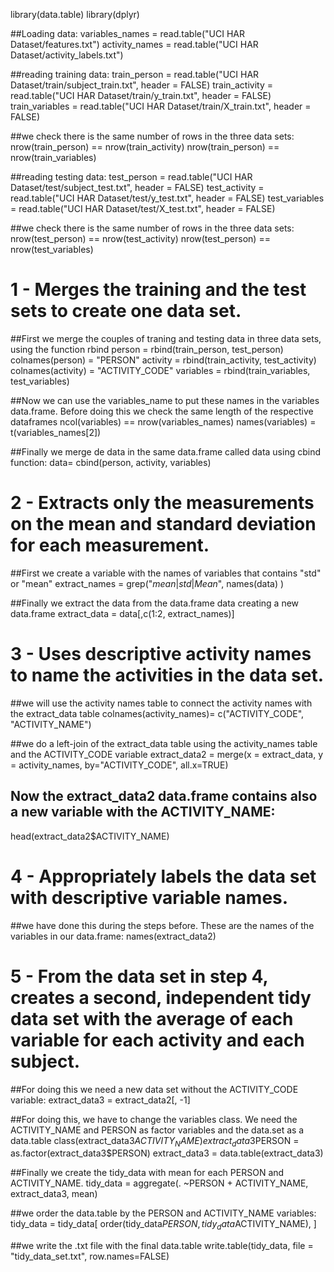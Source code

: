 
library(data.table)
library(dplyr)

##Loading data:
variables_names = read.table("UCI HAR Dataset/features.txt")
activity_names = read.table("UCI HAR Dataset/activity_labels.txt")

##reading training data:
train_person = read.table("UCI HAR Dataset/train/subject_train.txt", header = FALSE)
train_activity = read.table("UCI HAR Dataset/train/y_train.txt", header = FALSE)
train_variables = read.table("UCI HAR Dataset/train/X_train.txt", header = FALSE)

##we check there is the same number of rows in the three data sets:
nrow(train_person) == nrow(train_activity)
nrow(train_person) == nrow(train_variables)

##reading testing data:
test_person = read.table("UCI HAR Dataset/test/subject_test.txt", header = FALSE)
test_activity = read.table("UCI HAR Dataset/test/y_test.txt", header = FALSE)
test_variables = read.table("UCI HAR Dataset/test/X_test.txt", header = FALSE)

##we check there is the same number of rows in the three data sets:
nrow(test_person) == nrow(test_activity)
nrow(test_person) == nrow(test_variables)



# 1 - Merges the training and the test sets to create one data set.


##First we merge the couples of traning and testing data in three data sets, using the function rbind
person = rbind(train_person, test_person)
colnames(person) = "PERSON"
activity = rbind(train_activity, test_activity)
colnames(activity) = "ACTIVITY_CODE"
variables = rbind(train_variables, test_variables)

##Now we can use the variables_name to put these names in the variables data.frame. Before doing this we check the same length of the respective dataframes
ncol(variables) == nrow(variables_names)
names(variables) = t(variables_names[2])

##Finally we merge de data in the same data.frame called data using cbind function:
data= cbind(person, activity, variables)



# 2 - Extracts only the measurements on the mean and standard deviation for each measurement. 


##First we create a variable with the names of variables that contains "std" or "mean"
extract_names = grep("*mean*|*std*|*Mean*", names(data) )

##Finally we extract the data from the data.frame data creating a new data.frame
extract_data = data[,c(1:2, extract_names)]



# 3 - Uses descriptive activity names to name the activities in the data set.


##we will use the activity names table to connect the activity names with the extract_data table
colnames(activity_names)= c("ACTIVITY_CODE", "ACTIVITY_NAME")

##we do a left-join of the extract_data table using the activity_names table and the ACTIVITY_CODE variable
extract_data2 = merge(x = extract_data, y = activity_names, by="ACTIVITY_CODE", all.x=TRUE)
## Now the extract_data2 data.frame contains also a new variable with the ACTIVITY_NAME:
head(extract_data2$ACTIVITY_NAME)



# 4 - Appropriately labels the data set with descriptive variable names.


##we have done this during the steps before. These are the names of the variables in our data.frame:
names(extract_data2)



# 5 - From the data set in step 4, creates a second, independent tidy data set with the average of each variable for each activity and each subject.


##For doing this we need a new data set without the ACTIVITY_CODE variable:
extract_data3 = extract_data2[, -1]

##For doing this, we have to change the variables class. We need the ACTIVITY_NAME and PERSON as factor variables and the data.set as a data.table
class(extract_data3$ACTIVITY_NAME)
extract_data3$PERSON = as.factor(extract_data3$PERSON)
extract_data3 = data.table(extract_data3)

##Finally we create the tidy_data with mean for each PERSON and ACTIVITY_NAME.
tidy_data = aggregate(. ~PERSON + ACTIVITY_NAME, extract_data3, mean)

##we order the data.table by the PERSON and ACTIVITY_NAME variables:
tidy_data = tidy_data[ order(tidy_data$PERSON, tidy_data$ACTIVITY_NAME), ]

##we write the .txt file with the final data.table
write.table(tidy_data, file = "tidy_data_set.txt", row.names=FALSE)



